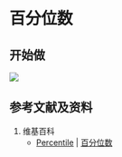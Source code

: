 # 百分位数

## 开始做

![](/images/统计/基本概念/百分位数/1a.jpg)

## 参考文献及资料

1. 维基百科
	- [Percentile](https://en.wikipedia.org/wiki/Percentile) | [百分位数](https://zh.wikipedia.org/wiki/百分位数) 